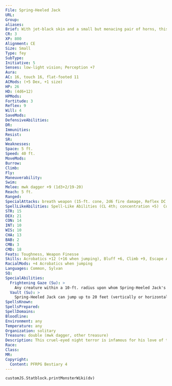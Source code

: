 ```yaml
---
File: Spring-Heeled Jack
URL: 
Group: 
aliases: 
Brief: With jet-black skin and a small but menacing pair of horns, this goateed, impish creature wields a bloody knife and a wicked grin.
CR: 3
XP: 800
Alignment: CE
Size: Small
Type: fey
SubType: 
Initiative: 5
Senses: low-light vision; Perception +7
Aura: 
AC: 16, touch 16, flat-footed 11
ACMods: (+5 Dex, +1 size)
HP: 26
HD: (4d6+12)
HPMods: 
Fortitude: 3
Reflex: 9
Will: 4
SaveMods: 
DefensiveAbilities: 
DR: 
Immunities: 
Resist: 
SR: 
Weaknesses: 
Space: 5 ft.
Speed: 40 ft.
MoveMods: 
Burrow: 
Climb: 
Fly: 
Maneuverability: 
Swim: 
Melee: mwk dagger +9 (1d3+2/19-20)
Reach: 5 ft.
Ranged: 
SpecialAttacks: breath weapon (15-ft. cone, 2d6 fire damage, Reflex DC 14 half, usable every 2d4 rounds), frightening gaze, vault, sneak attack +1d6
SpellLikeAbilities: Spell-Like Abilities (CL 4th; concentration +5)  Constant-feather fall, pass without trace   1/day-passwall
STR: 15
DEX: 21
CON: 14
INT: 10
WIS: 10
CHA: 13
BAB: 2
CMB: 3
CMD: 18
Feats: Toughness, Weapon Finesse
Skills: Acrobatics +12 (+16 when jumping), Bluff +6, Climb +9, Escape Artist +12, Perception +7, Sleight of Hand +10, Stealth +16
RacialMods: +4 Acrobatics when jumping
Languages: Common, Sylvan
SQ: 
SpecialAbilities:
  Frightening Gaze (Su): >
    Any creature within a 10-ft. radius upon whom Spring-Heeled Jack's gaze falls is panicked for 1d6 rounds. A successful DC 13 Will save negates. The save DC is Charisma-based.
  Vault (Su): >
    Spring-Heeled Jack can jump up to 20 feet (vertically or horizontally in any combination) as a move action without provoking attacks of opportunity.
SpellsKnown: 
SpellsPrepared: 
SpellDomains: 
Bloodline: 
Environment: any
Temperature: any
Organization: solitary
Treasure: double (mwk dagger, other treasure)
Description: This cruel-eyed night terror is infamous for his love of trickery and spontaneous bursts of violence. Spring-Heeled Jack stands about 4 feet tall and weighs about 80 pounds. Spring-Heeled Jack keeps up a reputation for gruesome killing sprees and tends to flee the crime scene by leaping onto buildings. He subsists on raw animal meat, from deer to house rat to beetle. His knife is often his only company, and after years of self-inflicted solitude Spring-Heeled Jack considers it his best and only friend, and has taken to calling it "Love." The finely wrought knife has no special properties, but is clearly of otherworldly origin and leaves strange scars that are impossible to reproduce. Chaotic and spontaneous, Spring-Heeled Jack at times lets his prey live to spread his legend. Though he doesn't commit his heinous crimes for notoriety alone, he revels in the reputation he has earned and the fear that registers in people's eyes as he pounces upon them. It is widely thought that Spring-Heeled Jack was at one point human, but lost his humanity in exchange for fiendish powers. The truth is that "he" is a fey creature- the best known of a race of fey creatures related to quicklings (Pathfinder RPG Bestiary 2 227). These fey are fond of traveling to the Material Plane, where their mayhem is more feared and appreciated. To add to the mystery, they all use the same name among mortals and pretend to be the same individual.
Race: 
Class: 
MR: 
Copyright:
  Content: PFRPG Bestiary 4
---
```

```dataviewjs
customJS.Statblock.printMonsterWiki(dv)
```

